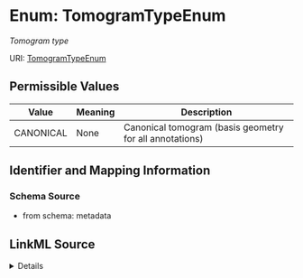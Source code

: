 # Enum: TomogramTypeEnum




_Tomogram type_



URI: [TomogramTypeEnum](TomogramTypeEnum.md)

## Permissible Values

| Value | Meaning | Description |
| --- | --- | --- |
| CANONICAL | None | Canonical tomogram (basis geometry for all annotations) |









## Identifier and Mapping Information







### Schema Source


* from schema: metadata






## LinkML Source

<details>
```yaml
name: tomogram_type_enum
description: Tomogram type
from_schema: metadata
rank: 1000
permissible_values:
  CANONICAL:
    text: CANONICAL
    description: Canonical tomogram (basis geometry for all annotations)

```
</details>
